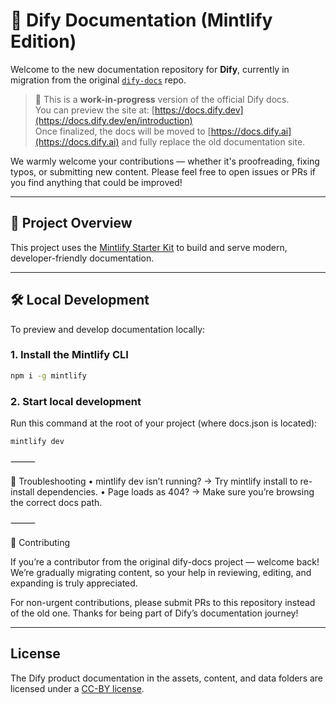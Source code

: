 # 📘 Dify Documentation (Mintlify Edition)

Welcome to the new documentation repository for **Dify**, currently in migration from the original [`dify-docs`](https://github.com/langgenius/dify-docs) repo.

> 🚧 This is a **work-in-progress** version of the official Dify docs.  
> You can preview the site at: [https://docs.dify.dev](https://docs.dify.dev/en/introduction)  
> Once finalized, the docs will be moved to [https://docs.dify.ai](https://docs.dify.ai) and fully replace the old documentation site.

We warmly welcome your contributions — whether it's proofreading, fixing typos, or submitting new content. Please feel free to open issues or PRs if you find anything that could be improved!

---

## 🚀 Project Overview

This project uses the [Mintlify Starter Kit](https://github.com/mintlify/starter) to build and serve modern, developer-friendly documentation.

---

## 🛠️ Local Development

To preview and develop documentation locally:

### 1. Install the Mintlify CLI

```bash
npm i -g mintlify
```

### 2. Start local development

Run this command at the root of your project (where docs.json is located):

```bash
mintlify dev
```

⸻

🧩 Troubleshooting
	•	mintlify dev isn’t running?
→ Try mintlify install to re-install dependencies.
	•	Page loads as 404?
→ Make sure you’re browsing the correct docs path.

⸻

🙌 Contributing

If you’re a contributor from the original dify-docs project — welcome back!
We’re gradually migrating content, so your help in reviewing, editing, and expanding is truly appreciated.

For non-urgent contributions, please submit PRs to this repository instead of the old one.
Thanks for being part of Dify’s documentation journey!

---

## License

The Dify product documentation in the assets, content, and data folders are licensed under a [CC-BY license](LICENSE).
